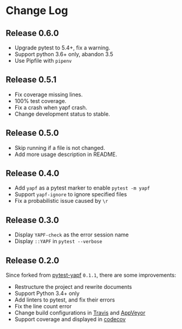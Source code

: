 # Change Log

## Release 0.6.0

- Upgrade pytest to 5.4+, fix a warning.
- Support python 3.6+ only, abandon 3.5
- Use Pipfile with `pipenv`

## Release 0.5.1

- Fix coverage missing lines.
- 100% test coverage.
- Fix a crash when yapf crash.
- Change development status to stable.

## Release 0.5.0

- Skip running if a file is not changed.
- Add more usage description in README.

## Release 0.4.0

- Add `yapf` as a pytest marker to enable `pytest -m yapf`
- Support `yapf-ignore` to ignore specified files
- Fix a probabilistic issue caused by `\r`

## Release 0.3.0

- Display `YAPF-check` as the error session name
- Display `::YAPF` in `pytest --verbose`

## Release 0.2.0

Since forked from [pytest-yapf](https://pypi.org/project/pytest-yapf/) `0.1.1`, there are some improvements:

- Restructure the project and rewrite documents
- Support Python 3.4+ only
- Add linters to pytest, and fix their errors
- Fix the line count error
- Change build configurations in [Travis] and [AppVeyor]
- Support coverage and displayed in [codecov]

[Travis]:https://travis-ci.org
[AppVeyor]:https://appveyor.com
[codecov]:https://codecov.io
